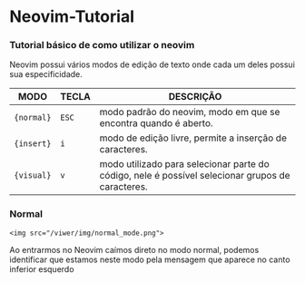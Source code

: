 # Neovim-Tutorial
### Tutorial básico de como utilizar o neovim
<p>
  Neovim possui vários modos de edição de texto onde cada um deles possui sua especificidade.
</p>


MODO      | TECLA | DESCRIÇÃO
----------|-------|--------------------------------------------------------------------------------------------------
`{normal}`|`ESC`  |modo padrão do neovim, modo em que se encontra quando é aberto.
`{insert}`|`i`    |modo de edição livre, permite a inserção de caracteres.
`{visual}`|`v`    |modo utilizado para selecionar parte do código, nele é possível selecionar grupos de caracteres.

### Normal
`<img src="/viwer/img/normal_mode.png">`
<p>
  Ao entrarmos no Neovim caímos direto no modo normal, podemos identificar que estamos neste modo pela mensagem que aparece no canto inferior esquerdo
</p>
